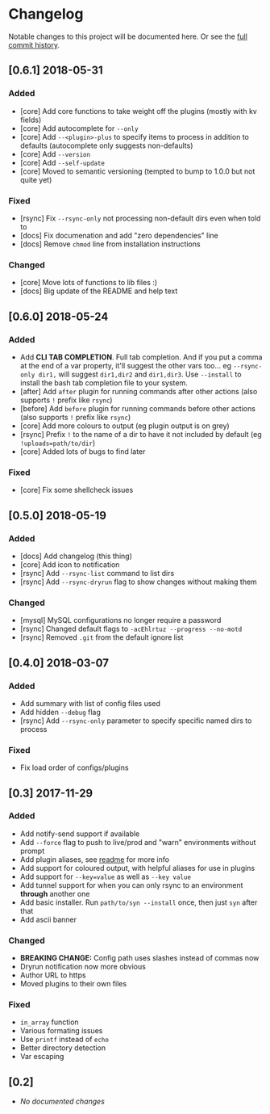 # Changelog

Notable changes to this project will be documented here. Or see the [full commit history](https://github.com/Hambrook/Syn/commits/master).

## [0.6.1] 2018-05-31

### Added

- [core] Add core functions to take weight off the plugins (mostly with kv fields)
- [core] Add autocomplete for `--only`
- [core] Add `--<plugin>-plus` to specify items to process in addition to defaults (autocomplete only suggests non-defaults)
- [core] Add `--version`
- [core] Add `--self-update`
- [core] Moved to semantic versioning (tempted to bump to 1.0.0 but not quite yet)

### Fixed

- [rsync] Fix `--rsync-only` not processing non-default dirs even when told to
- [docs] Fix documenation and add "zero dependencies" line
- [docs] Remove `chmod` line from installation instructions

### Changed

- [core] Move lots of functions to lib files :)
- [docs] Big update of the README and help text


## [0.6.0] 2018-05-24

### Added

- Add **CLI TAB COMPLETION**. Full tab completion. And if you put a comma at the end of a var property, it'll suggest the other vars too... eg `--rsync-only dir1,` will suggest `dir1,dir2` and `dir1,dir3`. Use `--install` to install the bash tab completion file to your system.
- [after] Add `after` plugin for running commands after other actions (also supports `!` prefix like `rsync`)
- [before] Add `before` plugin for running commands before other actions (also supports `!` prefix like `rsync`)
- [core] Add more colours to output (eg plugin output is on grey)
- [rsync] Prefix `!` to the name of a dir to have it not included by default (eg `!uploads=path/to/dir`)
- [core] Added lots of bugs to find later

### Fixed

- [core] Fix some shellcheck issues


## [0.5.0] 2018-05-19

### Added

- [docs] Add changelog (this thing)
- [core] Add icon to notification
- [rsync] Add `--rsync-list` command to list dirs
- [rsync] Add `--rsync-dryrun` flag to show changes without making them

### Changed

- [mysql] MySQL configurations no longer require a password
- [rsync] Changed default flags to `-acEhlrtuz --progress --no-motd`
- [rsync] Removed `.git` from the default ignore list


## [0.4.0] 2018-03-07

### Added

- Add summary with list of config files used
- Add hidden `--debug` flag
- [rsync] Add `--rsync-only` parameter to specify specific named dirs to process

### Fixed

- Fix load order of configs/plugins


## [0.3] 2017-11-29

### Added

- Add notify-send support if available
- Add `--force` flag to push to live/prod and "warn" environments without prompt
- Add plugin aliases, see [readme](https://github.com/Hambrook/Syn#plugin-aliasing) for more info
- Add support for coloured output, with helpful aliases for use in plugins
- Add support for `--key=value` as well as `--key value`
- Add tunnel support for when you can only rsync to an environment **through** another one
- Add basic installer. Run `path/to/syn --install` once, then just `syn` after that
- Add ascii banner

### Changed

- **BREAKING CHANGE:** Config path uses slashes instead of commas now
- Dryrun notification now more obvious
- Author URL to https
- Moved plugins to their own files

### Fixed

- `in_array` function
- Various formating issues
- Use `printf` instead of `echo`
- Better directory detection
- Var escaping


## [0.2]

- _No documented changes_
